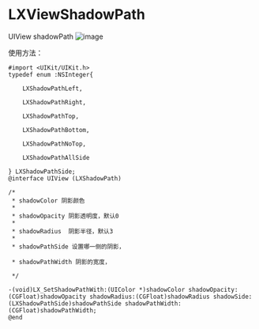 # LXViewShadowPath
UIView shadowPath
![image](https://github.com/liuxinixn/LXViewShadowPath/blob/master/%E5%B1%80%E9%83%A8%E9%98%B4%E5%BD%B1.gif)

使用方法：
```
#import <UIKit/UIKit.h>
typedef enum :NSInteger{
    
    LXShadowPathLeft,
    
    LXShadowPathRight,
    
    LXShadowPathTop,

    LXShadowPathBottom,

    LXShadowPathNoTop,
    
    LXShadowPathAllSide

} LXShadowPathSide;
@interface UIView (LXShadowPath)

/*
 * shadowColor 阴影颜色
 *
 * shadowOpacity 阴影透明度，默认0
 *
 * shadowRadius  阴影半径，默认3
 *
 * shadowPathSide 设置哪一侧的阴影，
 
 * shadowPathWidth 阴影的宽度，

 */

-(void)LX_SetShadowPathWith:(UIColor *)shadowColor shadowOpacity:(CGFloat)shadowOpacity shadowRadius:(CGFloat)shadowRadius shadowSide:(LXShadowPathSide)shadowPathSide shadowPathWidth:(CGFloat)shadowPathWidth;
@end
```
